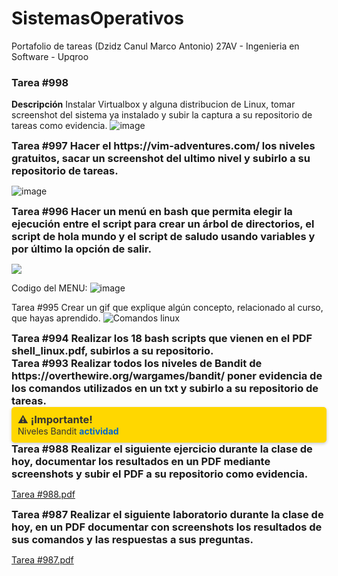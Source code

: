 # SistemasOperativos
Portafolio de tareas (Dzidz Canul Marco Antonio) 27AV - Ingenieria en Software - Upqroo

### Tarea #998 
**Descripción**
Instalar Virtualbox y alguna distribucion de Linux, tomar screenshot del sistema ya instalado y subir la captura a su repositorio de tareas como evidencia.
![image](https://github.com/MarcoAntonioDzidzCanul/SistemasOperativos/assets/118034450/4eebbb06-1b8f-4645-bb65-4ade6f16462b)

<h3 style="margin: 0; font-weight: bold;">Tarea #997 Hacer el https://vim-adventures.com/ los niveles gratuitos, sacar un screenshot del ultimo nivel y subirlo a su repositorio de tareas.</h3>

![image](https://github.com/MarcoAntonioDzidzCanul/SistemasOperativos/assets/118034450/12bcca03-ec94-4cb5-8c19-c2d5ec69ddf6)

<h3 style="margin: 0; font-weight: bold;">Tarea #996 Hacer un menú en bash que permita elegir la ejecución entre el script para crear un árbol de directorios, el script de hola mundo y el script de saludo usando variables y por último la opción de salir.</h3>

<a href="https://asciinema.org/a/436s44Z8uhkFZr76AunsfJzca" target="_blank"><img src="https://asciinema.org/a/436s44Z8uhkFZr76AunsfJzca.svg" /></a>

Codigo del MENU:
![image](https://github.com/MarcoAntonioDzidzCanul/SistemasOperativos/assets/118034450/1fa665a5-d8ed-4638-a88e-db681ae9640a)

Tarea #995 Crear un gif que explique algún concepto, relacionado al curso, que hayas aprendido.
![Comandos linux](https://github.com/MarcoAntonioDzidzCanul/SistemasOperativos/assets/118034450/b09a63d8-489a-4bbe-9a5c-17a5fb221e76)

<h3 style="margin: 0; font-weight: bold;">Tarea #994 Realizar los 18 bash scripts que vienen en el PDF shell_linux.pdf, subirlos a su repositorio.</h3>

<h3 style="margin: 0; font-weight: bold;">Tarea #993 Realizar todos los niveles de Bandit de https://overthewire.org/wargames/bandit/ poner evidencia de los comandos utilizados en un txt y subirlo a su repositorio de tareas.</h3>

<div style="background-color: #FFD700; color: #333; padding: 10px; border-radius: 5px; box-shadow: 0 2px 5px rgba(0, 0, 0, 0.2);">
  <h3 style="margin: 0; font-weight: bold;">⚠️ ¡Importante!</h3>
  <p style="margin: 0;">Niveles Bandit <a href="https://github.com/MarcoAntonioDzidzCanul/SistemasOperativos/blob/main/Niveles%20Bandit.txt" style="text-decoration: none; color: #0066cc; font-weight: bold;">actividad</a> </p>
</div>

<h3 style="margin: 0; font-weight: bold;">Tarea #988 Realizar el siguiente ejercicio durante la clase de hoy, documentar los resultados en un PDF mediante screenshots y subir el PDF a su repositorio como evidencia.</h3>

[Tarea #988.pdf](https://github.com/MarcoAntonioDzidzCanul/SistemasOperativos/files/12888272/Tarea.988.pdf)

<h3 style="margin: 0; font-weight: bold;">Tarea #987 Realizar el siguiente laboratorio durante la clase de hoy, en un PDF documentar con screenshots los resultados de sus comandos y las respuestas a sus preguntas.</h3>

[Tarea #987.pdf](https://github.com/MarcoAntonioDzidzCanul/SistemasOperativos/files/13044322/Tarea.987.pdf)




